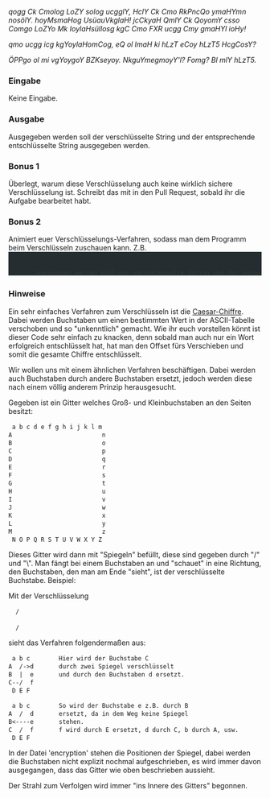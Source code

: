_qogg Ck Cmolog LoZY solog ucgglY, HclY Ck Cmo RkPncQo ymaHYmn nosölY. hoyMsmaHog UsüauVkglaH! jcCkyaH QmlY Ck QoyomY csso Comgo LoZYo Mk IoylaHsüllosg kgC Cmo FXR ucgg Cmy gmaHYl ioHy!_

_qmo ucgg icg kgYoylaHomCog, eQ ol lmaH ki hLzT eCoy hLzT5 HcgCosY?_

_ÖPPgo ol mi vgYoygoY BZKseyoy. NkguYmegmoyY'l? Fomg? Bl mlY hLzT5._

### Eingabe

Keine Eingabe.

### Ausgabe

Ausgegeben werden soll der verschlüsselte String und der entsprechende entschlüsselte String ausgegeben werden.

### Bonus 1

Überlegt, warum diese Verschlüsselung auch keine wirklich sichere Verschlüsselung ist. Schreibt das mit in den Pull Request, sobald ihr die Aufgabe bearbeitet habt.

### Bonus 2

Animiert euer Verschlüsselungs-Verfahren, sodass man dem Programm beim Verschlüsseln zuschauen kann.
Z.B.
![](crypto.gif)

### Hinweise

Ein sehr einfaches Verfahren zum Verschlüsseln ist die [Caesar-Chiffre](https://de.wikipedia.org/wiki/Caesar-Verschl%C3%BCsselung). Dabei werden Buchstaben um einen bestimmten Wert in der ASCII-Tabelle verschoben und so "unkenntlich" gemacht. Wie ihr euch vorstellen könnt ist dieser Code sehr einfach zu knacken, denn sobald man auch nur ein Wort erfolgreich entschlüsselt hat, hat man den Offset fürs Verschieben und somit die gesamte Chiffre entschlüsselt.

Wir wollen uns mit einem ähnlichen Verfahren beschäftigen. Dabei werden auch Buchstaben durch andere Buchstaben ersetzt, jedoch werden diese nach einem völlig anderem Prinzip herausgesucht.

Gegeben ist ein Gitter welches Groß- und Kleinbuchstaben an den Seiten besitzt:
```
 a b c d e f g h i j k l m
A                         n
B                         o
C                         p
D                         q
E                         r
F                         s
G                         t
H                         u
I                         v
J                         w
K                         x
L                         y
M                         z
 N O P Q R S T U V W X Y Z
```

Dieses Gitter wird dann mit "Spiegeln" befüllt, diese sind gegeben durch "/" und "\\". Man fängt bei einem Buchstaben an und "schauet" in eine Richtung, den Buchstaben, den man am Ende "sieht", ist der verschlüsselte Buchstabe. Beispiel:

Mit der Verschlüsselung
```
  /

  /  
```
sieht das Verfahren folgendermaßen aus:

```
 a b c        Hier wird der Buchstabe C
A  /->d       durch zwei Spiegel verschlüsselt
B  |  e       und durch den Buchstaben d ersetzt.
C--/  f       
 D E F
```

```
 a b c        So wird der Buchstabe e z.B. durch B
A  /  d       ersetzt, da in dem Weg keine Spiegel
B<----e       stehen.
C  /  f       f wird durch E ersetzt, d durch C, b durch A, usw.
 D E F
```

In der Datei 'encryption' stehen die Positionen der Spiegel, dabei werden die Buchstaben nicht explizit nochmal aufgeschrieben, es wird immer davon ausgegangen, dass das Gitter wie oben beschrieben aussieht.

Der Strahl zum Verfolgen wird immer "ins Innere des Gitters" begonnen.
